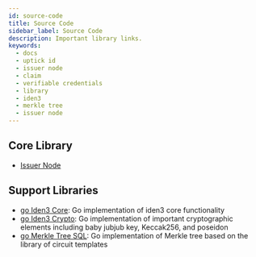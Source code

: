 ```yaml
---
id: source-code
title: Source Code
sidebar_label: Source Code
description: Important library links.
keywords:
  - docs
  - uptick id
  - issuer node
  - claim
  - verifiable credentials
  - library
  - iden3
  - merkle tree
  - issuer node
---
```


## Core Library

- [Issuer Node](https://github.com/0xPolygonID/issuer-node)

## Support Libraries

- <a href="https://github.com/iden3/go-iden3-core" target="_blank">go Iden3 Core</a>: Go implementation of iden3 core functionality
- <a href="https://github.com/iden3/go-iden3-crypto" target="_blank">go Iden3 Crypto</a>: Go implementation of important cryptographic elements including baby jubjub key, Keccak256, and poseidon
- <a href="https://github.com/iden3/go-merkletree-sql" target="_blank">go Merkle Tree SQL</a>: Go implementation of Merkle tree based on the library of circuit templates

